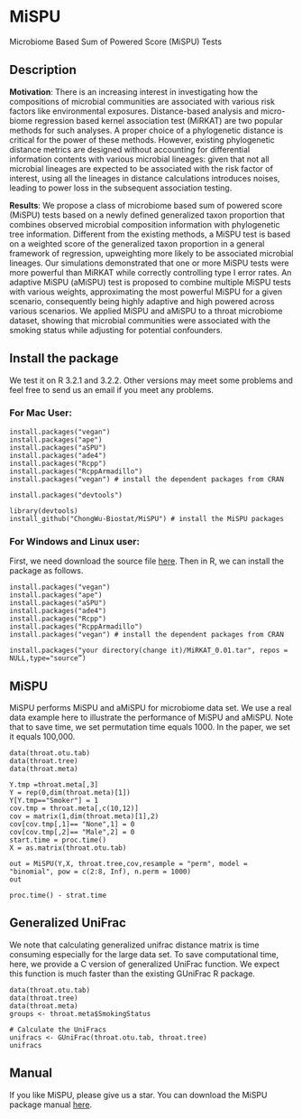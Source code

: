 # MiSPU
Microbiome Based Sum of Powered Score (MiSPU) Tests 

## Description
**Motivation**: There is an increasing interest in investigating how the compositions of microbial communities are associated with various risk factors like environmental exposures. Distance-based analysis and micro- biome regression based kernel association test (MiRKAT) are two popular methods for such analyses. A proper choice of a phylogenetic distance is critical for the power of these methods. However, existing phylogenetic distance metrics are designed without accounting for differential information contents with various microbial lineages: given that not all microbial lineages are expected to be associated with the risk factor of interest, using all the lineages in distance calculations introduces noises, leading to power loss in the subsequent association testing.

**Results**: We propose a class of microbiome based sum of powered score (MiSPU) tests based on a newly defined generalized taxon proportion that combines observed microbial composition information with phylogenetic tree information. Different from the existing methods, a MiSPU test is based on a weighted score of the generalized taxon proportion in a general framework of regression, upweighting more likely to be associated microbial lineages. Our simulations demonstrated that one or more MiSPU tests were more powerful than MiRKAT while correctly controlling type I error rates. An adaptive MiSPU (aMiSPU) test is proposed to combine multiple MiSPU tests with various weights, approximating the most powerful MiSPU for a given scenario, consequently being highly adaptive and high powered across various scenarios. We applied MiSPU and aMiSPU to a throat microbiome dataset, showing that microbial communities were associated with the smoking status while adjusting for potential confounders.

## Install the package
We test it on R 3.2.1 and 3.2.2. Other versions may meet some problems and feel free to send us an email if you meet any problems. 
### For Mac User: 
```
install.packages("vegan")
install.packages("ape")
install.packages("aSPU")
install.packages("ade4")
install.packages("Rcpp")
install.packages("RcppArmadillo")
install.packages("vegan") # install the dependent packages from CRAN

install.packages("devtools")

library(devtools)
install_github("ChongWu-Biostat/MiSPU") # install the MiSPU packages
```
### For Windows and Linux user:
First, we need download the source file [here](https://www.dropbox.com/s/ucaqlj13qjqd8x4/MiSPU_1.0.tar.gz?dl=0). Then in R, we can install the package as follows.
```
install.packages("vegan")
install.packages("ape")
install.packages("aSPU")
install.packages("ade4")
install.packages("Rcpp")
install.packages("RcppArmadillo")
install.packages("vegan") # install the dependent packages from CRAN

install.packages("your directory(change it)/MiRKAT_0.01.tar", repos = NULL,type="source”)
```
## MiSPU
MiSPU performs MiSPU and aMiSPU for microbiome data set. We use a real data example here to illustrate the performance of MiSPU and aMiSPU. Note that to save time, we set permutation time equals 1000. In the paper, we set it equals 100,000.
```
data(throat.otu.tab)
data(throat.tree)
data(throat.meta)

Y.tmp =throat.meta[,3]
Y = rep(0,dim(throat.meta)[1])
Y[Y.tmp=="Smoker"] = 1
cov.tmp = throat.meta[,c(10,12)]
cov = matrix(1,dim(throat.meta)[1],2)
cov[cov.tmp[,1]== "None",1] = 0
cov[cov.tmp[,2]== "Male",2] = 0
start.time = proc.time()
X = as.matrix(throat.otu.tab)

out = MiSPU(Y,X, throat.tree,cov,resample = "perm", model =  "binomial", pow = c(2:8, Inf), n.perm = 1000)
out

proc.time() - strat.time
```

## Generalized UniFrac
We note that calculating generalized unifrac distance matrix is time consuming especially for the large data set. To save computational time, here, we provide a C version of generalized UniFrac function. We expect this function is much faster than the existing GUniFrac R package.
```
data(throat.otu.tab)
data(throat.tree)
data(throat.meta)
groups <- throat.meta$SmokingStatus

# Calculate the UniFracs
unifracs <- GUniFrac(throat.otu.tab, throat.tree)
unifracs
```

## Manual
If you like MiSPU, please give us a star. You can download the MiSPU package manual [here](http://cutpi.com/upimages/1444077574.pdf). 






